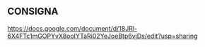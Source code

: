 ## CONSIGNA 

https://docs.google.com/document/d/18JRl-6X4FTc1mGOPYvX8ooIYTaRi02YeJoeBtp6vjDs/edit?usp=sharing
